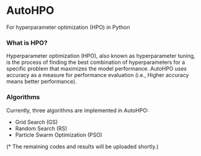 # AutoHPO
For hyperparameter optimization (HPO) in Python

### What is HPO?
Hyperparameter optimization (HPO), also known as hyperparameter tuning, is the process of finding the best combination of hyperparameters for a specific problem that maximizes the model performance. 
AutoHPO uses accuracy as a measure for performance evaluation (i.e., Higher accuracy means better performance).

### Algorithms
Currently, three algorithms are implemented in AutoHPO:

- Grid Search (GS)
- Random Search (RS)
- Particle Swarm Optimization (PSO) 



(* The remaining codes and results will be uploaded shortly.)
